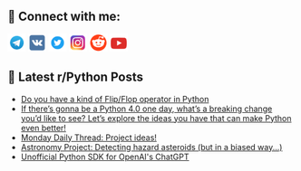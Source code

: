## 🔎 Connect with me:
[<img src="https://github.com/bullbesh/bullbesh/blob/main/images/Telegram.png" width="32" height="32" />](https://t.me/bullbesh)
[<img src="https://github.com/bullbesh/bullbesh/blob/main/images/VK.png" width="32" height="32" />](https://vk.com/bullbesh)
[<img src="https://github.com/bullbesh/bullbesh/blob/main/images/Twitter.png" width="32" height="32" />](https://twitter.com/bullbesh1)
[<img src="https://github.com/bullbesh/bullbesh/blob/main/images/Instagram.png" width="32" height="32" />](https://www.instagram.com/bullbesh)
[<img src="https://github.com/bullbesh/bullbesh/blob/main/images/Reddit.png" width="32" height="32" />](https://www.reddit.com/user/bullbesh)
[<img src="https://github.com/bullbesh/bullbesh/blob/main/images/YouTube.png" width="32" height="32" />](https://www.youtube.com/channel/UCtfjRs6uzgq5mfm8S06WTcg)

## 📕 Latest r/Python Posts
<!-- BLOG-POST-LIST:START -->
- [Do you have a kind of Flip/Flop operator in Python](https://www.reddit.com/r/Python/comments/zcttda/do_you_have_a_kind_of_flipflop_operator_in_python/)
- [If there’s gonna be a Python 4.0 one day, what’s a breaking change you’d like to see? Let’s explore the ideas you have that can make Python even better!](https://www.reddit.com/r/Python/comments/zcr6o0/if_theres_gonna_be_a_python_40_one_day_whats_a/)
- [Monday Daily Thread: Project ideas!](https://www.reddit.com/r/Python/comments/zcqd6d/monday_daily_thread_project_ideas/)
- [Astronomy Project: Detecting hazard asteroids &lpar;but in a biased way...&rpar;](https://www.reddit.com/r/Python/comments/zcn7ok/astronomy_project_detecting_hazard_asteroids_but/)
- [Unofficial Python SDK for OpenAI&#39;s ChatGPT](https://www.reddit.com/r/Python/comments/zcmmgm/unofficial_python_sdk_for_openais_chatgpt/)
<!-- BLOG-POST-LIST:END -->
